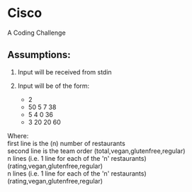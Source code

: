 # Cisco
A Coding Challenge

## Assumptions:

1. Input will be received from stdin
2. Input will be of the form:
    
    - 2                   
    - 50 5 7 38           
    - 5 4 0 36            
    - 3 20 20 60          
    
Where:  
first line is the (n) number of restaurants  
second line is the team order (total,vegan,glutenfree,regular)  
n lines (i.e. 1 line for each of the 'n' restaurants) (rating,vegan,glutenfree,regular)  
n lines (i.e. 1 line for each of the 'n' restaurants) (rating,vegan,glutenfree,regular)  
